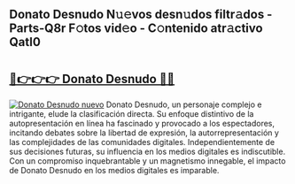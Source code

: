 ## Donato Desnudo N𝚞𝚎vos desn𝚞dos filtr𝚊dos - Parts-Q8r F𝚘tos vid𝚎o - C𝚘ntenido atr𝚊ctivo QatI0

# <h2><a href="http://mb0fxq.tromn.icu/?c=Donato+Desnudo">🔗👉👉👉 Donato Desnudo 🔗🔗</a></h2>

[![Donato Desnudo nuevo](https://i.imgur.com/pEAQMta.gif)](http://mb0fxq.tromn.icu/?c=Donato+Desnudo)
Donato Desnudo, un personaje complejo e intrigante, elude la clasificación directa. Su enfoque distintivo de la autopresentación en línea ha fascinado y provocado a los espectadores, incitando debates sobre la libertad de expresión, la autorrepresentación y las complejidades de las comunidades digitales. Independientemente de sus decisiones futuras, su influencia en los medios digitales es indiscutible. Con un compromiso inquebrantable y un magnetismo innegable, el impacto de Donato Desnudo en los medios digitales es imparable.

